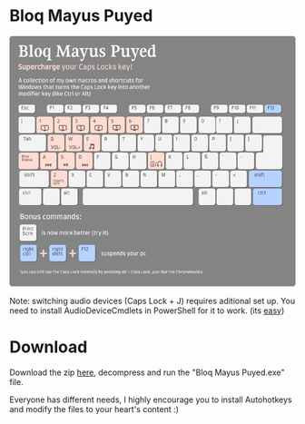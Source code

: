 # Bloq Mayus Puyed

![Cover](https://raw.githubusercontent.com/carlos815/bloq-mayus-puyed/main/Keyboard.png "Cover Image")

Note: switching audio devices (Caps Lock + J) requires aditional set up. You need to install AudioDeviceCmdlets in PowerShell for it to work. (its [easy](https://github.com/frgnca/AudioDeviceCmdlets))

# Download

Download the zip [here](https://github.com/carlos815/bloq-mayus-puyed/releases/tag/publish), decompress and run the "Bloq Mayus Puyed.exe" file.

Everyone has different needs, I highly encourage you to install Autohotkeys and modify the files to your heart's content :)
